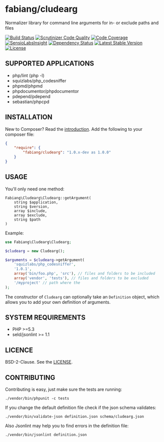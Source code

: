 # fabiang/cludearg

Normalizer library for command line arguments for in- or exclude paths and files

[![Build Status](https://travis-ci.org/fabiang/cludearg.svg)](https://travis-ci.org/fabiang/cludearg) [![Scrutinizer Code Quality](https://scrutinizer-ci.com/g/fabiang/cludearg/badges/quality-score.png?b=master)](https://scrutinizer-ci.com/g/fabiang/cludearg/?branch=master) [![Code Coverage](https://scrutinizer-ci.com/g/fabiang/cludearg/badges/coverage.png?b=master)](https://scrutinizer-ci.com/g/fabiang/cludearg/?branch=master) [![SensioLabsInsight](https://insight.sensiolabs.com/projects/26a4f51e-3531-4d96-8396-c39da3c18a21/mini.png)](https://insight.sensiolabs.com/projects/26a4f51e-3531-4d96-8396-c39da3c18a21) [![Dependency Status](https://gemnasium.com/fabiang/cludearg.svg)](https://gemnasium.com/fabiang/cludearg) [![Latest Stable Version](https://poser.pugx.org/fabiang/cludearg/v/stable.svg)](https://packagist.org/packages/fabiang/cludearg) [![License](https://poser.pugx.org/fabiang/cludearg/license.svg)](https://packagist.org/packages/fabiang/cludearg)

## SUPPORTED APPLICATIONS

- php/lint (php -l)
- squizlabs/php_codesniffer
- phpmd/phpmd
- phpdocumentor/phpdocumentor
- pdepend/pdepend
- sebastian/phpcpd

## INSTALLATION

New to Composer? Read the [introduction](https://getcomposer.org/doc/00-intro.md#introduction). Add the following to your composer file:

```json
{
    "require": {
        "fabiang/cludearg": "1.0.x-dev as 1.0.0"
    }
}
```

## USAGE

You'll only need one method:
```
Fabiang\Cludearg\Cludearg::getArgument(
    string $application,
    string $version,
    array $include,
    array $exclude,
    string $path
)
```

Example:
```php
use Fabiang\Cludearg\Cludearg;

$cludearg = new Cludearg();

$arguments = $cludearg->getArgument(
    'squizlabs/php_codesniffer',
    '1.0.1',
    array('bin/foo.php', 'src'), // files and folders to be included
    array('vendor', 'tests'), // files and folders to be excluded
    '/myproject' // path where the 
);
```

The constructor of `Cludearg` can optionally take an `Definition` object, which allows you to add your own definition of arguments.

## SYSTEM REQUIREMENTS

- PHP >=5.3
- seld/jsonlint >= 1.1

## LICENCE

BSD-2-Clause. See the [LICENSE](LICENSE.md).

## CONTRIBUTING

Contributing is easy, just make sure the tests are running:

```
./vendor/bin/phpunit -c tests
```

If you change the default definition file check if the json schema validates:

```
./vendor/bin/validate-json definition.json schema/cludearg.json
```

Also Jsonlint may help you to find errors in the definition file:

```
./vendor/bin/jsonlint definition.json
```
